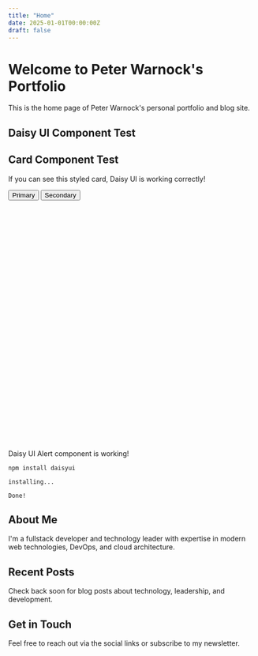 ```yaml
---
title: "Home"
date: 2025-01-01T00:00:00Z
draft: false
---
```


# Welcome to Peter Warnock's Portfolio

This is the home page of Peter Warnock's personal portfolio and blog site.

## Daisy UI Component Test

<div class="card w-96 bg-base-100 shadow-xl mb-6">
  <div class="card-body">
    <h2 class="card-title">Card Component Test</h2>
    <p>If you can see this styled card, Daisy UI is working correctly!</p>
    <div class="card-actions justify-end">
      <button class="btn btn-primary">Primary</button>
      <button class="btn btn-secondary">Secondary</button>
    </div>
  </div>
</div>

<div class="alert alert-success mb-6">
  <svg xmlns="http://www.w3.org/2000/svg" class="stroke-current shrink-0 h-6 w-6" fill="none" viewBox="0 0 24 24"><path stroke-linecap="round" stroke-linejoin="round" stroke-width="2" d="M9 12l2 2 4-4m6 2a9 9 0 11-18 0 9 9 0 0118 0z" /></svg>
  <span>Daisy UI Alert component is working!</span>
</div>

<div class="mockup-code mb-6">
  <pre data-prefix="$"><code>npm install daisyui</code></pre>  
  <pre data-prefix=">" class="text-warning"><code>installing...</code></pre>  
  <pre data-prefix=">" class="text-success"><code>Done!</code></pre>
</div>

## About Me

I'm a fullstack developer and technology leader with expertise in modern web technologies, DevOps, and cloud architecture.

## Recent Posts

Check back soon for blog posts about technology, leadership, and development.

## Get in Touch

Feel free to reach out via the social links or subscribe to my newsletter.